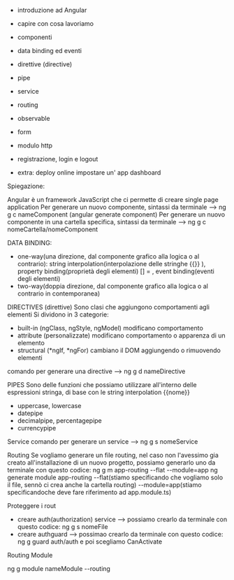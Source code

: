- introduzione ad Angular
- capire con cosa lavoriamo
- componenti
- data binding ed eventi
- direttive (directive)
- pipe
- service
- routing
- observable
- form
- modulo http
- registrazione, login e logout

- extra:
  deploy online
  impostare un' app dashboard

Spiegazione:

Angular è un framework JavaScript che ci permette di creare single page application
Per generare un nuovo componente, sintassi da terminale --> ng g c nameComponent (angular generate component)
Per generare un nuovo componente in una cartella specifica, sintassi da terminale -->
ng g c nomeCartella/nomeComponent

<!--  -->

DATA BINDING:

- one-way(una direzione, dal componente grafico alla logica o al contrario):
  string interpolation(interpolazione delle stringhe {{}} ), property binding(proprietà degli elementi) [] = , event binding(eventi degli elementi)
- two-way(doppia direzione, dal componente grafico alla logica o al contrario in contemporanea)

<!--  -->

DIRECTIVES (direttive)
Sono clasi che aggiungono comportamenti agli elementi
Si dividono in 3 categorie:

- built-in (ngClass, ngStyle, ngModel) modificano comportamento
- attribute (personalizzate) modificano comportamento o apparenza di un elemento
- structural (*ngIf, *ngFor) cambiano il DOM aggiungendo o rimuovendo elementi

comando per generare una directive --> ng g d nameDirective

<!--  -->

PIPES
Sono delle funzioni che possiamo utilizzare all'interno delle espressioni stringa, di base con le string interpolation {{nome}}

- uppercase, lowercase
- datepipe
- decimalpipe, percentagepipe
- currencypipe

<!--  -->

Service
comando per generare un service --> ng g s nomeService

<!--  -->

Routing
Se vogliamo generare un file routing, nel caso non l'avessimo gia creato all'installazione di un nuovo progetto,
possiamo generarlo uno da terminale con questo codice:
ng g m app-routing --flat --module=app
ng generate module app-routing --flat(stiamo specificando che vogliamo solo il file, sennò ci crea anche la cartella routing) --module=app(stiamo specificandoche deve fare riferimento ad app.module.ts)

<!--  -->

Proteggere i rout

- creare auth(authorization) service --> possiamo crearlo da terminale con questo codice: ng g s nomeFile
- creare authguard --> possimao crearlo da terminale con questo codice: ng g guard auth/auth e poi scegliamo CanActivate

<!--  -->

Routing Module

ng g module nameModule --routing
